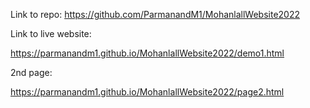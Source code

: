 Link to repo: https://github.com/ParmanandM1/MohanlallWebsite2022

Link to live website:

https://parmanandm1.github.io/MohanlallWebsite2022/demo1.html

2nd page:

https://parmanandm1.github.io/MohanlallWebsite2022/page2.html